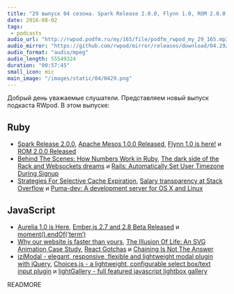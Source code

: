 ```yaml
---
title: "29 выпуск 04 сезона. Spark Release 2.0.0, Flynn 1.0, ROM 2.0.0, Aurelia 1.0, Ember.js 2.7 and 2.8 Beta, Puma-dev, iziModal и прочее"
date: 2016-08-02
tags:
 - podcasts
audio_url: "http://rwpod.podfm.ru/my/165/file/podfm_rwpod_my_29_165.mp3"
audio_mirror: "https://github.com/rwpod/mirror/releases/download/04.29/0429.mp3"
audio_format: "audio/mpeg"
audio_length: 55549324
duration: "00:57:45"
small_icon: mic
main_image: "/images/static/04/0429.png"
---
```


Добрый день уважаемые слушатели. Представляем новый выпуск подкаста RWpod. В этом выпуске:

## Ruby

 - [Spark Release 2.0.0](http://spark.apache.org/releases/spark-release-2-0-0.html), [Apache Mesos 1.0.0 Released](https://mesos.apache.org/blog/mesos-1-0-0-released/), [Flynn 1.0 is here!](https://flynn.io/blog/one-point-oh) и [ROM 2.0.0 Released](http://rom-rb.org/blog/rom-2-0-0-released/)
 - [Behind The Scenes: How Numbers Work in Ruby](http://www.blackbytes.info/2016/07/numbers-in-ruby/), [The dark side of the Rack and Websockets dreams](https://bowild.wordpress.com/2016/07/31/the-dark-side-of-the-rack/) и [Rails: Automatically Set User Timezone During Signup](http://nithinbekal.com/posts/rails-user-timezones/)
 - [Strategies For Selective Cache Expiration](http://sorentwo.com/2016/08/01/strategies-for-selective-cache-expiration.html), [Salary transparency at Stack Overflow](http://blog.stackoverflow.com/2016/07/salary-transparency/) и [Puma-dev: A development server for OS X and Linux](https://github.com/puma/puma-dev)

## JavaScript

 - [Aurelia 1.0 is Here](http://blog.durandal.io/2016/07/27/aurelia-1-0-is-here/), [Ember.js 2.7 and 2.8 Beta Released](http://emberjs.com/blog/2016/07/25/ember-2-7-and-2-8-beta-released.html) и [moment().endOf(‘term’)](https://medium.com/@timrwood/moment-endof-term-522d8965689)
 - [Why our website is faster than yours](https://www.voorhoede.nl/en/blog/why-our-website-is-faster-than-yours/), [The Illusion Of Life: An SVG Animation Case Study](https://www.smashingmagazine.com/2016/07/an-svg-animation-case-study/), [React Gotchas](https://daveceddia.com/react-gotchas/) и [Chaining Is Not The Answer](https://medium.com/@computer.guy/chaining-is-not-the-answer-6c4143ebb64d)
 - [iziModal - elegant, responsive, flexible and lightweight modal plugin with jQuery](http://izimodal.marcelodolce.com/), [Choices.js - a lightweight, configurable select box/text input plugin](https://joshuajohnson.co.uk/Choices/) и [lightGallery - full featured javascript lightbox gallery](https://sachinchoolur.github.io/lightgallery.js/)


READMORE

